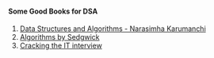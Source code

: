 #### Some Good Books for DSA

1. [Data Structures and Algorithms - Narasimha Karumanchi](https://github.com/avinash201199/DSA-Resources/blob/main/Books/Data%20Structures%20and%20Algorithms%20-%20Narasimha%20Karumanchi%20.pdf)<br>
2. [Algorithms by Sedgwick](https://github.com/avinash201199/DSA-Resources/blob/main/Books/Algorithms%20by%20Sedgwick.pdf) <br>
3. [Cracking the IT interview](https://github.com/avinash201199/DSA-Resources/blob/main/Books/cracking%20the%20IT%20interview.pdf)

